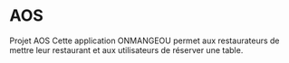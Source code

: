 # AOS
Projet AOS
Cette application ONMANGEOU permet aux restaurateurs de mettre leur restaurant et aux utilisateurs de réserver une table.
